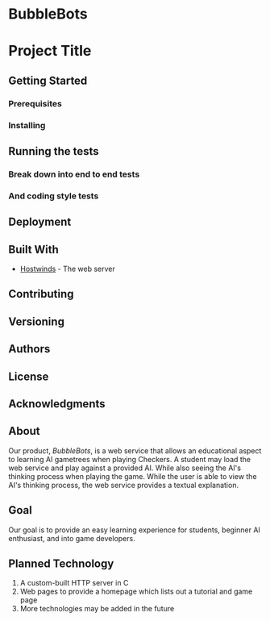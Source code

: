 # BubbleBots

# Project Title

## Getting Started
### Prerequisites
### Installing
## Running the tests
### Break down into end to end tests
### And coding style tests
## Deployment
## Built With
* [Hostwinds](https://www.hostwinds.com/) - The web server
## Contributing
## Versioning
## Authors
## License
## Acknowledgments


## About
Our product, _BubbleBots_, is a web service that allows an educational aspect to learning AI gametrees when playing Checkers. A student may load the web service and play against a provided AI. While also seeing the AI's thinking process when playing the game. While the user is able to view the AI's thinking process, the web service provides a textual explanation.

## Goal
Our goal is to provide an easy learning experience for students, beginner AI enthusiast, and into game developers.

## Planned Technology
1. A custom-built HTTP server in C
2. Web pages to provide a homepage which lists out a tutorial and game page
3. More technologies may be added in the future
